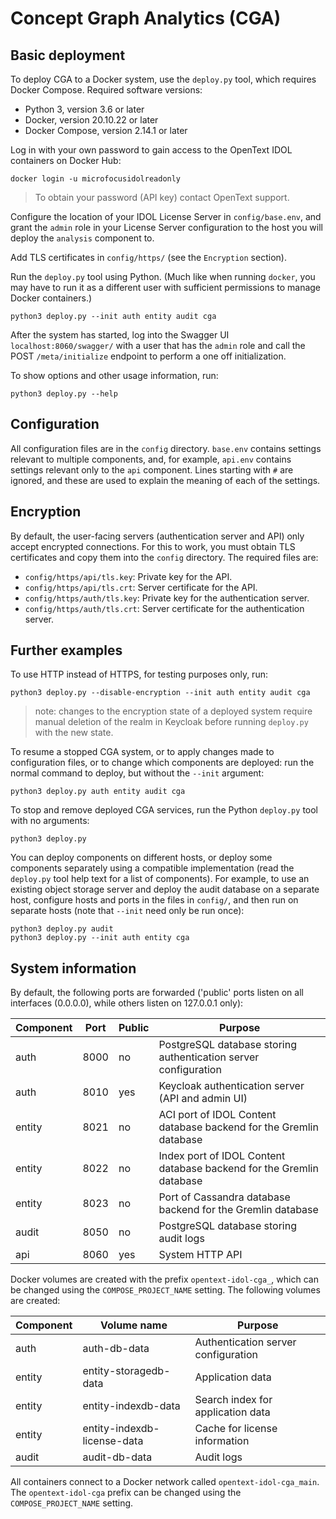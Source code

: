 # Concept Graph Analytics (CGA)

## Basic deployment

To deploy CGA to a Docker system, use the `deploy.py` tool, which requires Docker Compose.
Required software versions:
- Python 3, version 3.6 or later
- Docker, version 20.10.22 or later
- Docker Compose, version 2.14.1 or later

Log in with your own password to gain access to the OpenText IDOL containers on Docker Hub:

```
docker login -u microfocusidolreadonly
```

> To obtain your password (API key) contact OpenText support.

Configure the location of your IDOL License Server in `config/base.env`, and grant the `admin` role
in your License Server configuration to the host you will deploy the `analysis` component to.

Add TLS certificates in `config/https/` (see the `Encryption` section).

Run the `deploy.py` tool using Python.  (Much like when running `docker`, you
may have to run it as a different user with sufficient permissions to manage Docker containers.)

```
python3 deploy.py --init auth entity audit cga
```

After the system has started, log into the Swagger UI `localhost:8060/swagger/` with a user that has the `admin` role
and call the POST `/meta/initialize` endpoint to perform a one off initialization.

To show options and other usage information, run:

```
python3 deploy.py --help
```

## Configuration

All configuration files are in the `config` directory.  `base.env` contains settings relevant to
multiple components, and, for example, `api.env` contains settings relevant only to the `api`
component.  Lines starting with `#` are ignored, and these are used to explain the meaning of each
of the settings.

## Encryption

By default, the user-facing servers (authentication server and API) only accept encrypted
connections.  For this to work, you must obtain TLS certificates and copy them into the `config` 
directory.  The required files are:

- `config/https/api/tls.key`: Private key for the API.
- `config/https/api/tls.crt`: Server certificate for the API.
- `config/https/auth/tls.key`: Private key for the authentication server.
- `config/https/auth/tls.crt`: Server certificate for the authentication server.

## Further examples

To use HTTP instead of HTTPS, for testing purposes only, run:

```
python3 deploy.py --disable-encryption --init auth entity audit cga
```

> note: changes to the encryption state of a deployed system require manual deletion of the realm in Keycloak before running `deploy.py` with the new state.

To resume a stopped CGA system, or to apply changes made to configuration files, or to change which
components are deployed: run the normal command to deploy, but without the `--init` argument:

```
python3 deploy.py auth entity audit cga
```

To stop and remove deployed CGA services, run the Python `deploy.py` tool with no arguments:

```
python3 deploy.py
```

You can deploy components on different hosts, or deploy some components separately using a
compatible implementation (read the `deploy.py` tool help text for a list of components).  For
example, to use an existing object storage server and deploy the audit database on a separate host,
configure hosts and ports in the files in `config/`, and then run on separate hosts (note that
`--init` need only be run once):

```
python3 deploy.py audit
python3 deploy.py --init auth entity cga
```

## System information

By default, the following ports are forwarded ('public' ports listen on all interfaces (0.0.0.0),
while others listen on 127.0.0.1 only):

| **Component** | **Port** | **Public** | **Purpose**                                                          |
|---------------|----------|------------|----------------------------------------------------------------------|
| auth          | 8000     | no         | PostgreSQL database storing authentication server configuration      |
| auth          | 8010     | yes        | Keycloak authentication server (API and admin UI)                    |
| entity        | 8021     | no         | ACI port of IDOL Content database backend for the Gremlin database   |
| entity        | 8022     | no         | Index port of IDOL Content database backend for the Gremlin database |
| entity        | 8023     | no         | Port of Cassandra database backend for the Gremlin database          |
| audit         | 8050     | no         | PostgreSQL database storing audit logs                               |
| api           | 8060     | yes        | System HTTP API                                                      |

Docker volumes are created with the prefix `opentext-idol-cga_`, which can be changed using the
`COMPOSE_PROJECT_NAME` setting.  The following volumes are created:

| **Component** | **Volume name**              | **Purpose**                                      |
|---------------|------------------------------|--------------------------------------------------|
| auth          | auth-db-data                 | Authentication server configuration              |
| entity        | entity-storagedb-data        | Application data                                 |
| entity        | entity-indexdb-data          | Search index for application data                |
| entity        | entity-indexdb-license-data  | Cache for license information                    |
| audit         | audit-db-data                | Audit logs                                       |

All containers connect to a Docker network called `opentext-idol-cga_main`.  The
`opentext-idol-cga` prefix can be changed using the `COMPOSE_PROJECT_NAME` setting.
